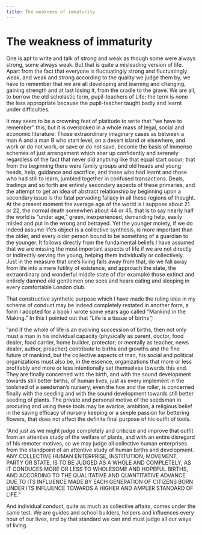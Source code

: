 ```yaml
---
title: The weakness of immaturity
---
```

# The weakness of immaturity

One is apt to write and talk of strong and weak as though some were
always strong, some always weak. But that is quite a misleading version
of life. Apart from the fact that everyone is fluctuatingly strong and
fluctuatingly weak, and weak and strong according to the quality we
judge them by, we have to remember that we are all developing and
learning and changing, gaining strength and at last losing it, from the
cradle to the grave. We are all, to borrow the old scholastic term,
pupil-teachers of Life; the term is none the less appropriate because
the pupil-teacher taught badly and learnt under difficulties.

It may seem to be a crowning feat of platitude to write that “we have to
remember” this, but it is overlooked in a whole mass of legal, social
and economic literature. Those extraordinary imaginary cases as between
a man A and a man B who start level, on a desert island or elsewhere,
and work or do not work, or save or do not save, become the basis of
immense schemes of just arrangement which soar up confidently and
serenely regardless of the fact that never did anything like that equal
start occur; that from the beginning there were family groups and old
heads and young heads, help, guidance and sacrifice, and those who had
learnt and those who had still to learn, jumbled together in confused
transactions. Deals, tradings and so forth are entirely secondary
aspects of these primaries, and the attempt to get an idea of abstract
relationship by beginning upon a secondary issue is the fatal pervading
fallacy in all these regions of thought. At the present moment the
average age of the world is I suppose about 21 or 22, the normal death
somewhen about 44 or 45, that is to say nearly half the world is “under
age,” green, inexperienced, demanding help, easily misled and put in the
wrong and betrayed. Yet the younger moiety, if we do indeed assume
life’s object is a collective synthesis, is more important than the
older, and every older person bound to be something of a guardian to the
younger. It follows directly from the fundamental beliefs I have assumed
that we are missing the most important aspects of life if we are not
directly or indirectly serving the young, helping them individually or
collectively. Just in the measure that one’s living falls away from
that, do we fall away from life into a mere futility of existence, and
approach the state, the extraordinary and wonderful middle state of (for
example) those extinct and entirely damned old gentlemen one sees and
hears eating and sleeping in every comfortable London club.

That constructive synthetic purpose which I have made the ruling idea in
my scheme of conduct may be indeed completely restated in another form,
a form I adopted for a book I wrote some years ago called “Mankind in
the Making.” In this I pointed out that “Life is a tissue of births”;

“and if the whole of life is an evolving succession of births, then not
only must a man in his individual capacity (physically as parent,
doctor, food dealer, food carrier, home builder, protector; or mentally
as teacher, news dealer, author, preacher) contribute to births and
growths and the fine future of mankind, but the collective aspects of
man, his social and political organizations must also be, in the
essence, organizations that more or less profitably and more or less
intentionally set themselves towards this end. They are finally
concerned with the birth, and with the sound development towards still
better births, of human lives, just as every implement in the toolshed
of a seedsman’s nursery, even the hoe and the roller, is concerned
finally with the seeding and with the sound development towards still
better seeding of plants. The private and personal motive of the
seedsman in procuring and using these tools may be avarice, ambition, a
religious belief in the saving efficacy of nursery keeping or a simple
passion for bettering flowers, that does not affect the definite final
purpose of his outfit of tools.

“And just as we might judge completely and criticize and improve that
outfit from an attentive study of the welfare of plants, and with an
entire disregard of his remoter motives, so we may judge all collective
human enterprises from the standpoint of an attentive study of human
births and development. ANY COLLECTIVE HUMAN ENTERPRISE, INSTITUTION,
MOVEMENT, PARTY OR STATE, IS TO BE JUDGED AS A WHOLE AND COMPLETELY, AS
IT CONDUCES MORE OR LESS TO WHOLESOME AND HOPEFUL BIRTHS, AND ACCORDING
TO THE QUALITATIVE AND QUANTITATIVE ADVANCE DUE TO ITS INFLUENCE MADE BY
EACH GENERATION OF CITIZENS BORN UNDER ITS INFLUENCE TOWARDS A HIGHER
AND AMPLER STANDARD OF LIFE.”

And individual conduct, quite as much as collective affairs, comes under
the same test. We are guides and school builders, helpers and influences
every hour of our lives, and by that standard we can and must judge all
our ways of living.
